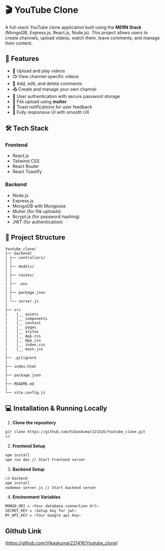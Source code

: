 # 🎬 YouTube Clone

A full-stack YouTube clone application built using the **MERN Stack** (MongoDB, Express.js, React.js, Node.js). This project allows users to create channels, upload videos, watch them, leave comments, and manage their content.

## 🚀 Features

- 🎥 Upload and play videos
- 📺 View channel-specific videos
- 📝 Add, edit, and delete comments
- 📤 Create and manage your own channel
- 🔐 User authentication with secure password storage
- 📁 File upload using **multer**
- 💬 Toast notifications for user feedback
- 🎨 Fully responsive UI with smooth UX

## 🛠️ Tech Stack

### Frontend

- React.js
- Tailwind CSS
- React Router
- React Toastify

### Backend

- Node.js
- Express.js
- MongoDB with Mongoose
- Multer (for file uploads)
- Bcrypt.js (for password hashing)
- JWT (for authentication)

## 📂 Project Structure

```
Youtube_clone/
├── backend/
│ ├── controllers/
| |
│ ├── models/
| |
│ ├── routes/
| |
| ├── .env
| |
| ├── package.json
| |
│ └── server.js
|
├── src
|    |__ assets
|    |__ components
|    |__ context
|    |__ pages
|    |__ styles
|    |__ App.css
|    |__ App.jsx
|    |__ index.css
|    |__ main.jsx
|
├── .gitignore
|
├── index.html
|
├── package.json
|
├── README.md
|
└── vite.config.js
```

## 💻 Installation & Running Locally

1. **Clone the repository**

```bash
git clone https://github.com/Vikaskumar221416/Youtube_clone.git
cd 
```

2. **Frontend Setup**

```bash
npm install
npm run dev // Start Frontend server
```

3. **Backend Setup**

```bash
cd backend
npm install
nodemon server.js // Start backend server
```

4. **Environment Variables**

```bash
MONGO_URI = <Your database connection Url>
SECRET_KEY = <Setup key for jwt>
MY_API_KEY = <Your Google api key>
```

## Github Link
(https://github.com/Vikaskumar221416/Youtube_clone)
